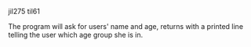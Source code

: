jil275
til61

The program will ask for users' name and age, returns with a printed line telling the user which age group she is in.
